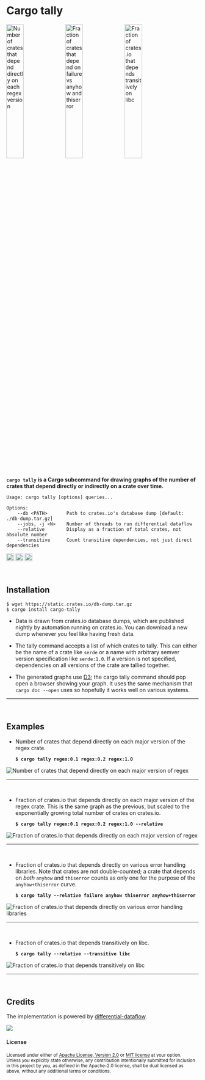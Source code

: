# Cargo tally

<img alt="Number of crates that depend directly on each regex version" src="https://user-images.githubusercontent.com/1940490/122184090-bc75d600-ce40-11eb-856b-affc568d2e15.png" width="30%"> <img alt="Fraction of crates that depend on failure vs anyhow and thiserror" src="https://user-images.githubusercontent.com/1940490/122184103-bf70c680-ce40-11eb-890c-988cd96f4428.png" width="30%"> <img alt="Fraction of crates.io that depends transitively on libc" src="https://user-images.githubusercontent.com/1940490/122184112-c13a8a00-ce40-11eb-8bdb-a7f6f03d2d91.png" width="30%">

**`cargo tally` is a Cargo subcommand for drawing graphs of the number of crates
that depend directly or indirectly on a crate over time.**

```
Usage: cargo tally [options] queries...

Options:
    --db <PATH>       Path to crates.io's database dump [default: ./db-dump.tar.gz]
    --jobs, -j <N>    Number of threads to run differential dataflow
    --relative        Display as a fraction of total crates, not absolute number
    --transitive      Count transitive dependencies, not just direct dependencies
```

[<img alt="github" src="https://img.shields.io/badge/github-dtolnay/cargo--tally-8da0cb?style=for-the-badge&labelColor=555555&logo=github" height="20">](https://github.com/dtolnay/cargo-tally)
[<img alt="crates.io" src="https://img.shields.io/crates/v/cargo-tally.svg?style=for-the-badge&color=fc8d62&logo=rust" height="20">](https://crates.io/crates/cargo-tally)
[<img alt="build status" src="https://img.shields.io/github/actions/workflow/status/dtolnay/cargo-tally/ci.yml?branch=master&style=for-the-badge" height="20">](https://github.com/dtolnay/cargo-tally/actions?query=branch%3Amaster)

<br>

## Installation

```console
$ wget https://static.crates.io/db-dump.tar.gz
$ cargo install cargo-tally
```

- Data is drawn from crates.io database dumps, which are published nightly by
  automation running on crates.io. You can download a new dump whenever you feel
  like having fresh data.

- The tally command accepts a list of which crates to tally. This can either be
  the name of a crate like `serde` or a name with arbitrary semver version
  specification like `serde:1.0`. If a version is not specified, dependencies on
  all versions of the crate are tallied together.

- The generated graphs use [D3](https://d3js.org/); the cargo tally command
  should pop open a browser showing your graph. It uses the same mechanism that
  `cargo doc --open` uses so hopefully it works well on various systems.

---

<br>

## Examples

- Number of crates that depend directly on each major version of the regex
  crate.

  **`$ cargo tally regex:0.1 regex:0.2 regex:1.0`**

![Number of crates that depend directly on each major version of regex][regex]

---

<br>

- Fraction of crates.io that depends directly on each major version of the regex
  crate. This is the same graph as the previous, but scaled to the exponentially
  growing total number of crates on crates.io.


  **`$ cargo tally regex:0.1 regex:0.2 regex:1.0 --relative`**

![Fraction of crates.io that depends directly on each major version of regex][regex-relative]

---

<br>

- Fraction of crates.io that depends directly on various error handling
  libraries. Note that crates are not double-counted; a crate that depends on
  *both* `anyhow` and `thiserror` counts as only one for the purpose of the
  `anyhow+thiserror` curve.

  **`$ cargo tally --relative failure anyhow thiserror anyhow+thiserror`**

![Fraction of crates.io that depends directly on various error handling libraries][failure-anyhow-thiserror]

---

<br>

- Fraction of crates.io that depends transitively on libc.

  **`$ cargo tally --relative --transitive libc`**

![Fraction of crates.io that depends transitively on libc][libc]

[regex]: https://user-images.githubusercontent.com/1940490/122184090-bc75d600-ce40-11eb-856b-affc568d2e15.png
[regex-relative]: https://user-images.githubusercontent.com/1940490/122184174-d31c2d00-ce40-11eb-8c17-bde6f3015c28.png
[failure-anyhow-thiserror]: https://user-images.githubusercontent.com/1940490/122184103-bf70c680-ce40-11eb-890c-988cd96f4428.png
[libc]: https://user-images.githubusercontent.com/1940490/122184112-c13a8a00-ce40-11eb-8bdb-a7f6f03d2d91.png

---

<br>

## Credits

The implementation is powered by [differential-dataflow].

<img src="https://raw.github.com/dtolnay/cargo-tally/72612d2290b0ab564fdc6e332bb69f556e1bb41b/ddshow.svg">

[differential-dataflow]: https://github.com/TimelyDataflow/differential-dataflow

<br>

#### License

<sup>
Licensed under either of <a href="LICENSE-APACHE">Apache License, Version
2.0</a> or <a href="LICENSE-MIT">MIT license</a> at your option.
</sup>

<br>

<sub>
Unless you explicitly state otherwise, any contribution intentionally submitted
for inclusion in this project by you, as defined in the Apache-2.0 license,
shall be dual licensed as above, without any additional terms or conditions.
</sub>
